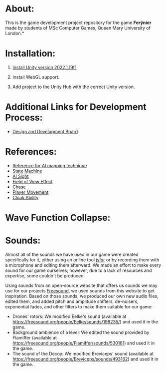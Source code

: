 # About:

This is the game development project repository for the game **Ferŷnier** made by students of MSc Computer Games, Queen Mary University of London.\*

# Installation:

1. [Install Unity version 2022.1.19f1](https://unity3d.com/get-unity/download/archive)

2. Install WebGL support.

3. Add project to the Unity Hub with the correct Unity version.

# Additional Links for Development Process:

-   [Design and Development Board](https://app.milanote.com/1OICvn1gp26tem?p=QvLbpGpKO8B)

# References:

-   [Reference for AI mapping technique](https://www.youtube.com/watch?v=iY1jnFvHgbE&t=513s)
-   [State Machine](https://www.youtube.com/watch?v=nnrOhb5UdRc)
-   [AI Sight](https://www.youtube.com/watch?v=j1-OyLo77ss)
-   [Field of View Effect](https://www.youtube.com/watch?v=CSeUMTaNFYk)
-   [Chase](https://www.youtube.com/watch?v=wp8m6xyIPtE)
-   [Player Movement](https://www.youtube.com/watch?v=HmXU4dZbaMw)
-   [Cloak Ability](https://www.youtube.com/watch?v=u8gssV_Ec-Y)

# Wave Function Collapse:




# Sounds:

Almost all of the sounds we have used in our game were created specifically for it, either using an online tool [jsfxr](https://sfxr.me/) or by recording them with a microphone and editing them afterward. We made an effort to make every sound for our game ourselves; however, due to a lack of resources and expertise, some couldn't be produced.

Using sounds from an open-source website that offers us sounds we may use for our projects [Freesound](https://freesound.org/), we used sounds from this website to get inspiration. Based on those sounds, we produced our own new audio files, edited them, and added pitch and amplitude shifters, de-noisers, exponential fades, and other filters to make them suitable for our game:

- Drones' rotors: We modified Eelke's sound (available at https://freesound.org/people/Eelke/sounds/198235/) and used it in the game.
- Background ambience of a level: We edited the sound provided by Flamiffer (available at https://freesound.org/people/Flamiffer/sounds/530161) and used it in the game.
- The sound of the Decoy: We modified Breviceps' sound (available at https://freesound.org/people/Breviceps/sounds/493162) and used it in the game. 


